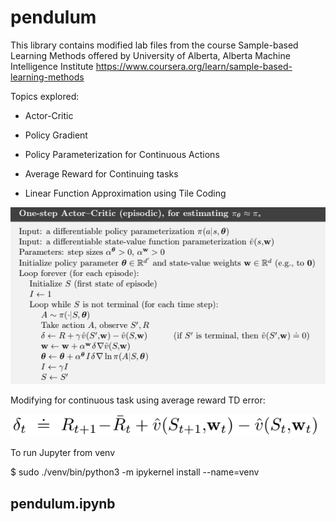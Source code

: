# pendulum

This library contains modified lab files from the course Sample-based Learning Methods offered by
University of Alberta, Alberta Machine Intelligence Institute
https://www.coursera.org/learn/sample-based-learning-methods


Topics explored:

* Actor-Critic

* Policy Gradient

* Policy Parameterization for Continuous Actions

* Average Reward for Continuing tasks

* Linear Function Approximation using Tile Coding

![error](https://github.com/holmen1/robots/blob/master/pendulum/images/actor-critic.png)

Modifying for continuous task using average reward TD error:

![error](https://github.com/holmen1/robots/blob/master/pendulum/images/average_td.png)

To run Jupyter from venv

$ sudo ./venv/bin/python3 -m ipykernel install --name=venv


## pendulum.ipynb



